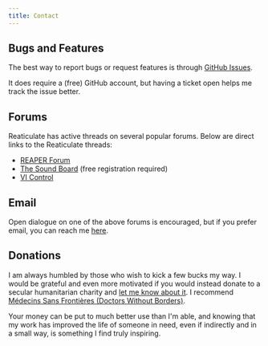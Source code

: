 ```yaml
---
title: Contact
---
```


## Bugs and Features

The best way to report bugs or request features is through
[GitHub Issues](https://github.com/jtackaberry/reaticulate/issues).

It does require a (free) GitHub account, but having a ticket open helps me track the issue better.

## Forums

Reaticulate has active threads on several popular forums.  Below are direct links to the Reaticulate
threads:

* [REAPER Forum](https://forum.cockos.com/showthread.php?t=200022)
* [The Sound Board](https://thesoundboard.net/viewtopic.php?f=7&t=2402) (free registration required)
* [VI Control](https://vi-control.net/community/threads/reaticulate-articulation-management-for-reaper-0-2-0-now-available.66851/)


## Email

Open dialogue on one of the above forums is encouraged, but if you prefer email, you can reach me [here](mailto:tack@urandom.ca).


## Donations

I am always humbled by those who wish to kick a few bucks my way.  I would be grateful and even more motivated if you would instead donate to a secular humanitarian charity and [let me know about it](mailto:tack@urandom.ca?subject=I+made+a+donation+because+of+Reaticulate).  I recommend [Médecins Sans Frontières (Doctors Without Borders)](https://www.msf.org/donate).

Your money can be put to much better use than I'm able, and knowing that my work has improved the life of someone in need, even if indirectly and in a small way, is something I find truly inspiring.
